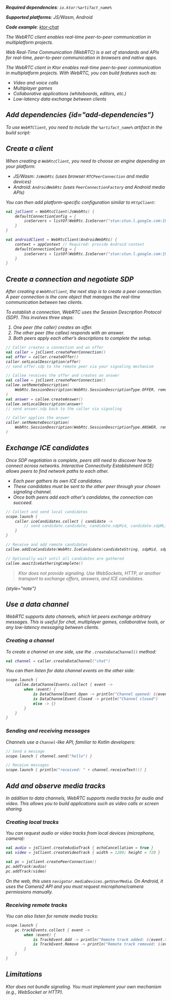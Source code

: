 [//]: # (title: WebRTC client)

<show-structure for="chapter" depth="2"/>
<primary-label ref="experimental"/>

<var name="artifact_name" value="ktor-client-webrtc"/>
<tldr>
    <p>
        <b>Required dependencies</b>: <code>io.ktor:%artifact_name%</code>
    </p>
    <p>
        <b>Supported platforms</b>: JS/Wasm, Android
    </p>   
    <p>
        <b>Code example</b>: <a href="https://github.com/ktorio/ktor-chat/">ktor-chat</a>
    </p>
</tldr>
<link-summary>
    The WebRTC client enables real-time peer-to-peer communication in multiplatform projects.
</link-summary>

Web Real-Time Communication (WebRTC) is a set of standards and APIs for real-time, peer-to-peer communication in
browsers and native apps.

The WebRTC client in Ktor enables real-time peer-to-peer communication in multiplatform projects. With WebRTC, you can
build features such as:

- Video and voice calls
- Multiplayer games
- Collaborative applications (whiteboards, editors, etc.)
- Low-latency data exchange between clients

## Add dependencies {id="add-dependencies"}

To use `WebRTClient`, you need to include the `%artifact_name%` artifact in the build script:

<include from="lib.topic" element-id="add_ktor_artifact"/>

## Create a client

When creating a `WebRtcClient`, you need to choose an engine depending on your platform:

- JS/Wasm: `JsWebRtc` (uses browser `RTCPeerConnection` and media devices)
- Android: `AndroidWebRtc` (uses `PeerConnectionFactory` and Android media APIs)

You can then add platform-specific configuration similar to `HttpClient`:

<tabs group="platform" id="create-webrtc-client">
<tab title="JS/Wasm" group-key="js-wasm">

```kotlin
val jsClient = WebRtcClient(JsWebRtc) {
    defaultConnectionConfig = {
        iceServers = listOf(WebRtc.IceServer("stun:stun.l.google.com:19302"))
    }
}
```

</tab>
<tab title="Android" group-key="android">

```kotlin
val androidClient = WebRtcClient(AndroidWebRtc) {
    context = appContext // Required: provide Android context
    defaultConnectionConfig = {
        iceServers = listOf(WebRtc.IceServer("stun:stun.l.google.com:19302"))
    }
}
```

</tab>
</tabs>

## Create a connection and negotiate SDP

After creating a `WebRtcClient`, the next step is to create a peer connection.
A peer connection is the core object that manages the real-time communication between two clients.

To establish a connection, WebRTC uses the Session Description Protocol (SDP). This involves three steps:

1. One peer (the caller) creates an offer.
2. The other peer (the callee) responds with an answer.
3. Both peers apply each other’s descriptions to complete the setup.

```kotlin
// Caller creates a connection and an offer
val caller = jsClient.createPeerConnection()
val offer = caller.createOffer()
caller.setLocalDescription(offer)
// send offer.sdp to the remote peer via your signaling mechanism

// Callee receives the offer and creates an answer
val callee = jsClient.createPeerConnection()
callee.setRemoteDescription(
    WebRtc.SessionDescription(WebRtc.SessionDescriptionType.OFFER, remoteOfferSdp)
)
val answer = callee.createAnswer()
callee.setLocalDescription(answer)
// send answer.sdp back to the caller via signaling

// Caller applies the answer
caller.setRemoteDescription(
    WebRtc.SessionDescription(WebRtc.SessionDescriptionType.ANSWER, remoteAnswerSdp)
)
```

## Exchange ICE candidates

Once SDP negotiation is complete, peers still need to discover how to connect across networks. Interactive Connectivity
Establishment (ICE) allows peers to find network paths to each other.

- Each peer gathers its own ICE candidates.
- These candidates must be sent to the other peer through your chosen signaling channel.
- Once both peers add each other’s candidates, the connection can succeed.

```kotlin
// Collect and send local candidates
scope.launch {
    caller.iceCandidates.collect { candidate ->
        // send candidate.candidate, candidate.sdpMid, candidate.sdpMLineIndex to remote peer
    }
}

// Receive and add remote candidates
callee.addIceCandidate(WebRtc.IceCandidate(candidateString, sdpMid, sdpMLineIndex))

// Optionally wait until all candidates are gathered
callee.awaitIceGatheringComplete()
```

> Ktor does not provide signaling. Use WebSockets, HTTP, or another transport to exchange offers, answers, and
> ICE candidates.
> 
{style="note"}

## Use a data channel

WebRTC supports data channels, which let peers exchange arbitrary messages. This is useful for chat, multiplayer games,
collaborative tools, or any low-latency messaging between clients.

### Creating a channel

To create a channel on one side, use the `.createDataChannel()` method:

```kotlin
val channel = caller.createDataChannel("chat")
```

You can then listen for data channel events on the other side:

```kotlin
scope.launch {
    callee.dataChannelEvents.collect { event ->
        when (event) {
            is DataChannelEvent.Open -> println("Channel opened: ${event.channel}")
            is DataChannelEvent.Closed -> println("Channel closed")
            else -> {}
        }
    }
}
```

### Sending and receiving messages

Channels use a `Channel`-like API, familiar to Kotlin developers:

```kotlin
// Send a message
scope.launch { channel.send("hello") }

// Receive messages
scope.launch { println("received: " + channel.receiveText()) }
```

## Add and observe media tracks

In addition to data channels, WebRTC supports media tracks for audio and video. This allows you to build applications
such as video calls or screen sharing.

### Creating local tracks

You can request audio or video tracks from local devices (microphone, camera):

```kotlin
val audio = jsClient.createAudioTrack { echoCancellation = true }
val video = jsClient.createVideoTrack { width = 1280; height = 720 }

val pc = jsClient.createPeerConnection()
pc.addTrack(audio)
pc.addTrack(video)
```

On the web, this uses `navigator.mediaDevices.getUserMedia`. On Android, it uses the Camera2 API and you must request
microphone/camera permissions manually.

### Receiving remote tracks

You can also listen for remote media tracks:

```kotlin
scope.launch {
    pc.trackEvents.collect { event ->
        when (event) {
            is TrackEvent.Add -> println("Remote track added: ${event.track.id}")
            is TrackEvent.Remove -> println("Remote track removed: ${event.track.id}")
        }
    }
}
```

## Limitations

Ktor does not bundle signaling. You must implement your own mechanism (e.g., WebSocket or HTTP).